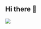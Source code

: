 ## Hi there 👋

 

<img align="center" src="https://github.com/user-attachments/assets/93b910bb-97da-407e-9fb9-b54d84fa3630" >
<!--
**meh-ka/meh-ka** is a ✨ _special_ ✨ repository because its `README.md` (this file) appears on your GitHub profile.

Here are some ideas to get you started:

- 🔭 I’m currently working on ...
- 🌱 I’m currently learning ...
- 👯 I’m looking to collaborate on ...
- 🤔 I’m looking for help with ...
- 💬 Ask me about ...
- 📫 How to reach me: ...
- 😄 Pronouns: ...
- ⚡ Fun fact: ...
-->
